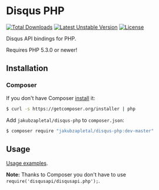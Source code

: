 # Disqus PHP

[![Total Downloads](https://poser.pugx.org/jakubzapletal/disqus-php/downloads.png)](https://packagist.org/packages/jakubzapletal/disqus-php)
[![Latest Unstable Version](https://poser.pugx.org/jakubzapletal/disqus-php/v/unstable.png)](https://packagist.org/packages/jakubzapletal/disqus-php)
[![License](https://poser.pugx.org/jakubzapletal/disqus-php/license.png)](https://packagist.org/packages/jakubzapletal/disqus-php)

Disqus API bindings for PHP.

Requires PHP 5.3.0 or newer!

## Installation

### Composer

If you don't have Composer [install](http://getcomposer.org/doc/00-intro.md#installation) it:

```bash
$ curl -s https://getcomposer.org/installer | php
```

Add `jakubzapletal/disqus-php` to `composer.json`:

```bash
$ composer require "jakubzapletal/disqus-php:dev-master"
```


## Usage

[Usage examples](README.rst).

**Note:** Thanks to Composer you don't have to use `require('disqusapi/disqusapi.php');`.

